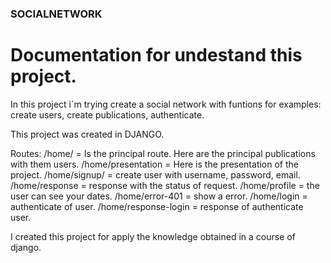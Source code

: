 ### SOCIALNETWORK

# Documentation for undestand this project.

In this project i´m trying create a social network with funtions for examples: create users, create
publications, authenticate.

This project was created in DJANGO.

Routes:
	/home/ = Is the principal route. Here are the principal publications with them users.
	/home/presentation = Here is the presentation of the project.
	/home/signup/ = create user with username, password, email.
	/home/response = response with the status of request.
	/home/profile = the user can see your dates.
	/home/error-401 = show a error.
	/home/login = authenticate of user.
	/home/response-login = response of authenticate user.

I created this project for apply the knowledge obtained in a course of django.
